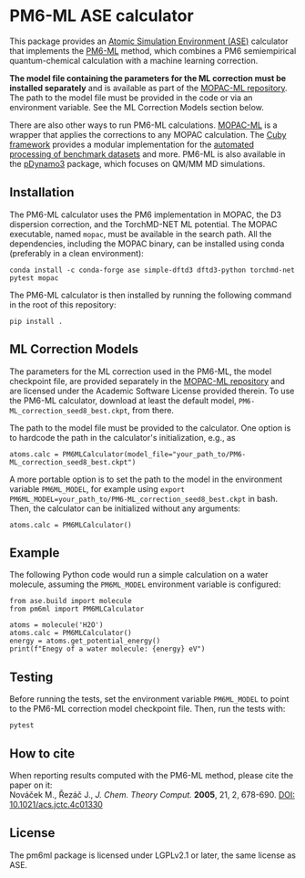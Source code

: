 PM6-ML ASE calculator
=====================

This package provides an [Atomic Simulation Environment (ASE)](https://wiki.fysik.dtu.dk/ase/index.html) calculator that implements the [PM6-ML](https://pubs.acs.org/doi/10.1021/acs.jctc.4c01330) method, which combines a PM6 semiempirical quantum-chemical calculation with a machine learning correction. 

**The model file containing the parameters for the ML correction must be installed separately** and is available as part of the [MOPAC-ML repository](https://github.com/Honza-R/mopac-ml). The path to the model file must be provided in the code or via an environment variable. See the ML Correction Models section below.

There are also other ways to run PM6-ML calculations. [MOPAC-ML](https://github.com/Honza-R/mopac-ml) is a wrapper that applies the corrections to any MOPAC calculation. The [Cuby framework](http://cuby4.molecular.cz/interface_torchmdnet.html) provides a modular implementation for the [automated processing of benchmark datasets](https://doi.org/10.1063/5.0203372) and more. PM6-ML is also available in the [pDynamo3](https://github.com/pdynamo/pDynamo3) package, which focuses on QM/MM MD simulations.

Installation
------------

The PM6-ML calculator uses the PM6 implementation in MOPAC, the D3 dispersion correction, and the TorchMD-NET ML potential. The MOPAC executable, named `mopac`, must be available in the search path. All the dependencies, including the MOPAC binary, can be installed using conda (preferably in a clean environment):
```
conda install -c conda-forge ase simple-dftd3 dftd3-python torchmd-net pytest mopac
```

The PM6-ML calculator is then installed by running the following command in the root of this repository:

```
pip install .
```

ML Correction Models
--------------------

The parameters for the ML correction used in the PM6-ML, the model checkpoint file, are provided separately in the [MOPAC-ML repository](https://github.com/Honza-R/mopac-ml) and are licensed under the Academic Software License provided therein. To use the PM6-ML calculator, download at least the default model, `PM6-ML_correction_seed8_best.ckpt`, from there.

The path to the model file must be provided to the calculator. One option is to hardcode the path in the calculator's initialization, e.g., as

```
atoms.calc = PM6MLCalculator(model_file="your_path_to/PM6-ML_correction_seed8_best.ckpt")
```

A more portable option is to set the path to the model in the environment variable `PM6ML_MODEL`, for example using `export PM6ML_MODEL=your_path_to/PM6-ML_correction_seed8_best.ckpt` in bash. Then,  the calculator can be initialized without any arguments:

```
atoms.calc = PM6MLCalculator()
```

Example
-------

The following Python code would run a simple calculation on a water molecule, assuming the `PM6ML_MODEL` environment variable is configured:

```
from ase.build import molecule
from pm6ml import PM6MLCalculator

atoms = molecule('H2O')
atoms.calc = PM6MLCalculator()
energy = atoms.get_potential_energy()
print(f"Enegy of a water molecule: {energy} eV")
```

Testing
-------

Before running the tests, set the environment variable `PM6ML_MODEL` to point to the PM6-ML correction model checkpoint file. Then, run the tests with:

```
pytest
```

How to cite
-----------

When reporting results computed with the PM6-ML method, please cite the paper on it:<br>
Nováček M., Řezáč J., *J. Chem. Theory Comput.* **2005**, 21, 2, 678-690. [DOI: 10.1021/acs.jctc.4c01330](https://doi.org/10.1021/acs.jctc.4c01330)

License
-------

The pm6ml package is licensed under LGPLv2.1 or later, the same license as ASE.
